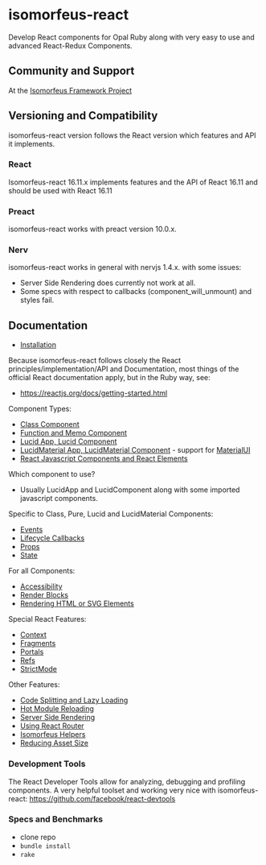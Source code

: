 # isomorfeus-react

Develop React components for Opal Ruby along with very easy to use and advanced React-Redux Components.

## Community and Support
At the [Isomorfeus Framework Project](http://isomorfeus.com) 

## Versioning and Compatibility
isomorfeus-react version follows the React version which features and API it implements.

### React
Isomorfeus-react 16.11.x implements features and the API of React 16.11 and should be used with React 16.11

### Preact
isomorfeus-react works with preact version 10.0.x.

### Nerv
isomorfeus-react works in general with nervjs 1.4.x. with some issues:
 - Server Side Rendering does currently not work at all.
 - Some specs with respect to callbacks (component_will_unmount) and styles fail.

## Documentation

- [Installation](https://github.com/isomorfeus/isomorfeus-react/blob/master/ruby/docs/installation.md)

Because isomorfeus-react follows closely the React principles/implementation/API and Documentation, most things of the official React documentation
apply, but in the Ruby way, see:
- https://reactjs.org/docs/getting-started.html

Component Types:
- [Class Component](https://github.com/isomorfeus/isomorfeus-react/blob/master/ruby/docs/class_component.md)
- [Function and Memo Component](https://github.com/isomorfeus/isomorfeus-react/blob/master/ruby/docs/function_component.md)
- [Lucid App, Lucid Component](https://github.com/isomorfeus/isomorfeus-react/blob/master/ruby/docs/lucid_component.md)
- [LucidMaterial App, LucidMaterial Component](https://github.com/isomorfeus/isomorfeus-react/blob/master/ruby/docs/lucid_material_component.md) - support for [MaterialUI](https://material-ui.com)
- [React Javascript Components and React Elements](https://github.com/isomorfeus/isomorfeus-react/blob/master/ruby/docs/javascript_component.md)

Which component to use?
- Usually LucidApp and LucidComponent along with some imported javascript components.

Specific to Class, Pure, Lucid and LucidMaterial Components:
- [Events](https://github.com/isomorfeus/isomorfeus-react/blob/master/ruby/docs/events.md)
- [Lifecycle Callbacks](https://github.com/isomorfeus/isomorfeus-react/blob/master/ruby/docs/lifecycle_callbacks.md)
- [Props](https://github.com/isomorfeus/isomorfeus-react/blob/master/ruby/docs/props.md)
- [State](https://github.com/isomorfeus/isomorfeus-react/blob/master/ruby/docs/state.md)

For all Components:
- [Accessibility](https://github.com/isomorfeus/isomorfeus-react/blob/master/ruby/docs/accessibility.md)
- [Render Blocks](https://github.com/isomorfeus/isomorfeus-react/blob/master/ruby/docs/render_blocks.md)
- [Rendering HTML or SVG Elements](https://github.com/isomorfeus/isomorfeus-react/blob/master/ruby/docs/rendering_elements.md)

Special React Features:
- [Context](https://github.com/isomorfeus/isomorfeus-react/blob/master/ruby/docs/context.md)
- [Fragments](https://github.com/isomorfeus/isomorfeus-react/blob/master/ruby/docs/fragments.md)
- [Portals](https://github.com/isomorfeus/isomorfeus-react/blob/master/ruby/docs/portals.md)
- [Refs](https://github.com/isomorfeus/isomorfeus-react/blob/master/ruby/docs/refs.md)
- [StrictMode](https://github.com/isomorfeus/isomorfeus-react/blob/master/ruby/docs/strict_mode.md)

Other Features:
- [Code Splitting and Lazy Loading](https://github.com/isomorfeus/isomorfeus-react/blob/master/ruby/docs/code_splitting_lazy_loading.md)
- [Hot Module Reloading](https://github.com/isomorfeus/isomorfeus-react/blob/master/ruby/docs/hot_module_relaoding.md)
- [Server Side Rendering](https://github.com/isomorfeus/isomorfeus-react/blob/master/ruby/docs/server_side_rendering.md)
- [Using React Router](https://github.com/isomorfeus/isomorfeus-react/blob/master/ruby/docs/react_router.md)
- [Isomorfeus Helpers](https://github.com/isomorfeus/isomorfeus-react/blob/master/ruby/docs/isomorfeus_helpers.md)
- [Reducing Asset Size](https://github.com/isomorfeus/isomorfeus-react/blob/master/ruby/docs/reducing_asset_size.md)

### Development Tools
The React Developer Tools allow for analyzing, debugging and profiling components. A very helpful toolset and working very nice with isomorfeus-react:
https://github.com/facebook/react-devtools

### Specs and Benchmarks
- clone repo
- `bundle install`
- `rake`
